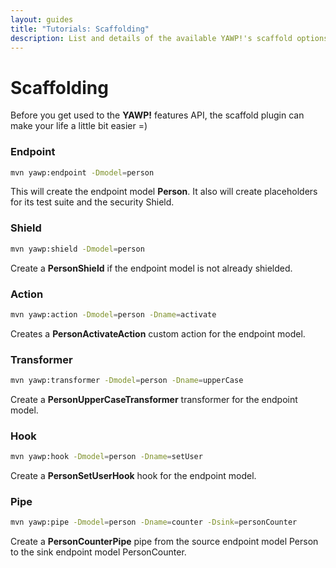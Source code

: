 ```yaml
---
layout: guides
title: "Tutorials: Scaffolding"
description: List and details of the available YAWP!'s scaffold options
---
```

# Scaffolding

Before you get used to the __YAWP!__ features API, the scaffold plugin can make your life a 
little bit easier =)

### Endpoint

~~~ bash
mvn yawp:endpoint -Dmodel=person
~~~

This will create the endpoint model __Person__. It also will create placeholders for its test suite and
the security Shield.

### Shield

~~~ bash
mvn yawp:shield -Dmodel=person
~~~

Create a __PersonShield__ if the endpoint model is not already shielded.

### Action

~~~ bash
mvn yawp:action -Dmodel=person -Dname=activate
~~~

Creates a __PersonActivateAction__ custom action for the endpoint model.

### Transformer

~~~ bash
mvn yawp:transformer -Dmodel=person -Dname=upperCase
~~~

Create a __PersonUpperCaseTransformer__ transformer for the endpoint model.


### Hook

~~~ bash
mvn yawp:hook -Dmodel=person -Dname=setUser
~~~

Create a __PersonSetUserHook__ hook for the endpoint model.

### Pipe

~~~ bash
mvn yawp:pipe -Dmodel=person -Dname=counter -Dsink=personCounter
~~~

Create a __PersonCounterPipe__ pipe from the source endpoint model Person 
to the sink endpoint model PersonCounter.


